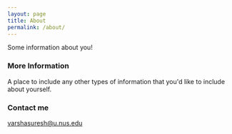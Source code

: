 ```yaml
---
layout: page
title: About
permalink: /about/
---
```


Some information about you!

### More Information

A place to include any other types of information that you'd like to include about yourself.

### Contact me

[varshasuresh@u.nus.edu](mailto:varshasuresh@u.nus.edu)